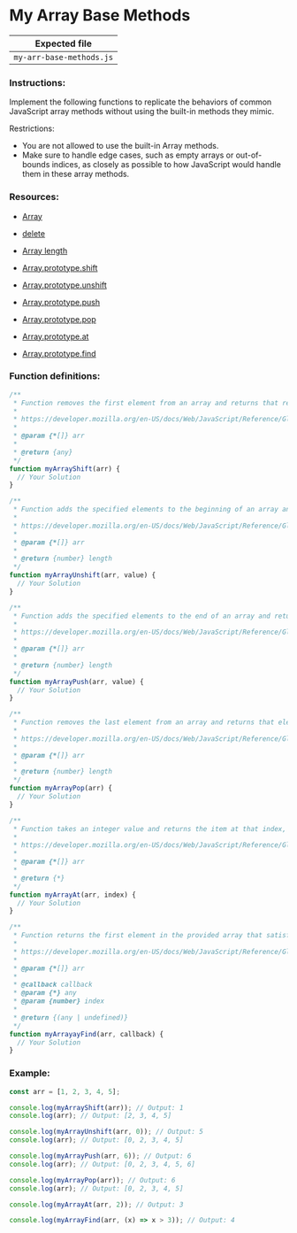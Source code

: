 # My Array Base Methods

| Expected file            |
| ------------------------ |
| `my-arr-base-methods.js` |

### Instructions:

Implement the following functions to replicate the behaviors of common JavaScript array methods without using the built-in methods they mimic.

Restrictions:

- You are not allowed to use the built-in Array methods.
- Make sure to handle edge cases, such as empty arrays or out-of-bounds indices, as closely as possible to how JavaScript would handle them in these array methods.

### Resources:

- [Array](https://javascript.info/array)
- [delete](https://developer.mozilla.org/en-US/docs/Web/JavaScript/Reference/Operators/delete)
- [Array length](https://developer.mozilla.org/en-US/docs/Web/JavaScript/Reference/Global_Objects/Array/length)

- [Array.prototype.shift](https://developer.mozilla.org/en-US/docs/Web/JavaScript/Reference/Global_Objects/Array/shift)
- [Array.prototype.unshift](https://developer.mozilla.org/en-US/docs/Web/JavaScript/Reference/Global_Objects/Array/unshift)
- [Array.prototype.push](https://developer.mozilla.org/en-US/docs/Web/JavaScript/Reference/Global_Objects/Array/push)
- [Array.prototype.pop](https://developer.mozilla.org/en-US/docs/Web/JavaScript/Reference/Global_Objects/Array/pop)
- [Array.prototype.at](https://developer.mozilla.org/en-US/docs/Web/JavaScript/Reference/Global_Objects/Array/at)
- [Array.prototype.find](https://developer.mozilla.org/en-US/docs/Web/JavaScript/Reference/Global_Objects/Array/find)

### Function definitions:

```js
/**
 * Function removes the first element from an array and returns that removed element.
 *
 * https://developer.mozilla.org/en-US/docs/Web/JavaScript/Reference/Global_Objects/Array/shift
 *
 * @param {*[]} arr
 *
 * @return {any}
 */
function myArrayShift(arr) {
  // Your Solution
}

/**
 * Function adds the specified elements to the beginning of an array and returns the new length of the array.
 *
 * https://developer.mozilla.org/en-US/docs/Web/JavaScript/Reference/Global_Objects/Array/unshift
 *
 * @param {*[]} arr
 *
 * @return {number} length
 */
function myArrayUnshift(arr, value) {
  // Your Solution
}

/**
 * Function adds the specified elements to the end of an array and returns the new length of the array.
 *
 * https://developer.mozilla.org/en-US/docs/Web/JavaScript/Reference/Global_Objects/Array/push
 *
 * @param {*[]} arr
 *
 * @return {number} length
 */
function myArrayPush(arr, value) {
  // Your Solution
}

/**
 * Function removes the last element from an array and returns that element. This method changes the length of the array.
 *
 * https://developer.mozilla.org/en-US/docs/Web/JavaScript/Reference/Global_Objects/Array/pop
 *
 * @param {*[]} arr
 *
 * @return {number} length
 */
function myArrayPop(arr) {
  // Your Solution
}

/**
 * Function takes an integer value and returns the item at that index, allowing for positive and negative integers. Negative integers count back from the last item in the array.
 *
 * https://developer.mozilla.org/en-US/docs/Web/JavaScript/Reference/Global_Objects/Array/at
 *
 * @param {*[]} arr
 *
 * @return {*}
 */
function myArrayAt(arr, index) {
  // Your Solution
}

/**
 * Function returns the first element in the provided array that satisfies the provided testing function. If no values satisfy the testing function, undefined is returned.
 *
 * https://developer.mozilla.org/en-US/docs/Web/JavaScript/Reference/Global_Objects/Array/find
 *
 * @param {*[]} arr
 *
 * @callback callback
 * @param {*} any
 * @param {number} index
 *
 * @return {(any | undefined)}
 */
function myArrayayFind(arr, callback) {
  // Your Solution
}
```

### Example:

```javascript
const arr = [1, 2, 3, 4, 5];

console.log(myArrayShift(arr)); // Output: 1
console.log(arr); // Output: [2, 3, 4, 5]

console.log(myArrayUnshift(arr, 0)); // Output: 5
console.log(arr); // Output: [0, 2, 3, 4, 5]

console.log(myArrayPush(arr, 6)); // Output: 6
console.log(arr); // Output: [0, 2, 3, 4, 5, 6]

console.log(myArrayPop(arr)); // Output: 6
console.log(arr); // Output: [0, 2, 3, 4, 5]

console.log(myArrayAt(arr, 2)); // Output: 3

console.log(myArrayFind(arr, (x) => x > 3)); // Output: 4
```

